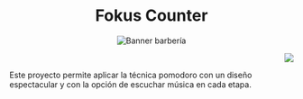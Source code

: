 <h1 align="center">Fokus Counter</h1>

<p align="center">
  <img src="https://github.com/user-attachments/assets/7a806a79-04e5-4d48-93a0-713545e6ea3a" alt="Banner barbería"/>
</p>

<p align="right">
  <img src="https://img.shields.io/badge/STATUS-%20COMPLETADO-green" />
</p>

<p>Este proyecto permite aplicar la técnica pomodoro con un diseño espectacular y con la opción de escuchar música en cada etapa.</p>
